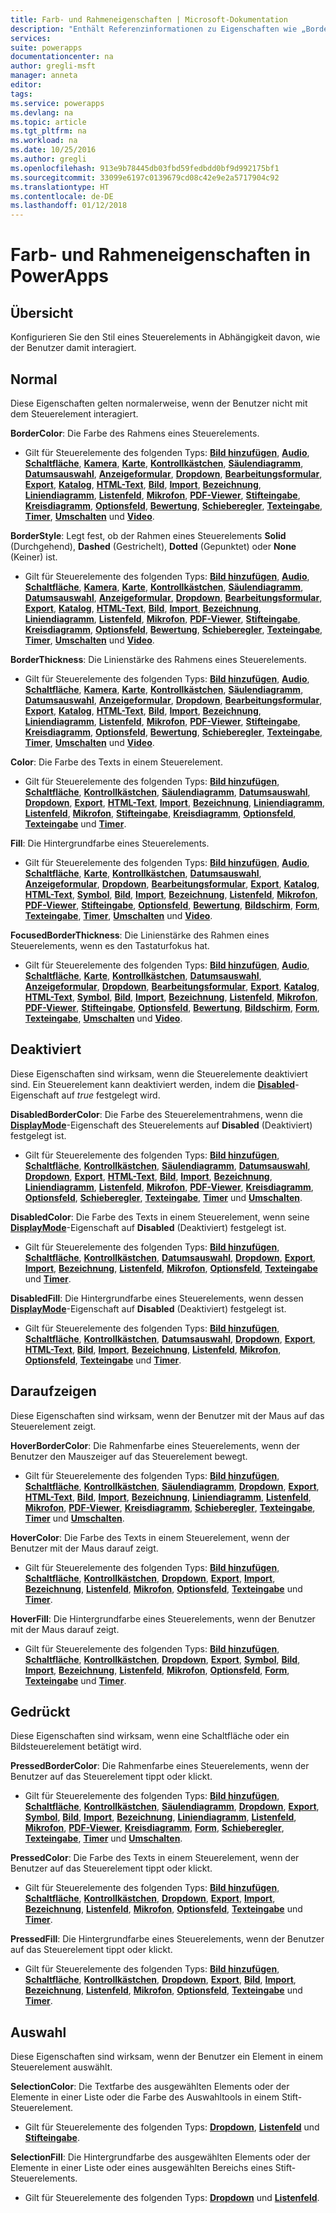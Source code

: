 ```yaml
---
title: Farb- und Rahmeneigenschaften | Microsoft-Dokumentation
description: "Enthält Referenzinformationen zu Eigenschaften wie „BorderColor“, „HoverBorderColor“ und „PressedBorderColor“."
services: 
suite: powerapps
documentationcenter: na
author: gregli-msft
manager: anneta
editor: 
tags: 
ms.service: powerapps
ms.devlang: na
ms.topic: article
ms.tgt_pltfrm: na
ms.workload: na
ms.date: 10/25/2016
ms.author: gregli
ms.openlocfilehash: 913e9b78445db03fbd59fedbdd0bf9d992175bf1
ms.sourcegitcommit: 33099e6197c0139679cd08c42e9e2a5717904c92
ms.translationtype: HT
ms.contentlocale: de-DE
ms.lasthandoff: 01/12/2018
---
```

# <a name="color-and-border-properties-in-powerapps"></a>Farb- und Rahmeneigenschaften in PowerApps
## <a name="overview"></a>Übersicht
Konfigurieren Sie den Stil eines Steuerelements in Abhängigkeit davon, wie der Benutzer damit interagiert.

## <a name="normal"></a>Normal
Diese Eigenschaften gelten normalerweise, wenn der Benutzer nicht mit dem Steuerelement interagiert.

**BorderColor**: Die Farbe des Rahmens eines Steuerelements.

* Gilt für Steuerelemente des folgenden Typs: **[Bild hinzufügen](control-add-picture.md)**, **[Audio](control-audio-video.md)**, **[Schaltfläche](control-button.md)**, **[Kamera](control-camera.md)**, **[Karte](control-card.md)**, **[Kontrollkästchen](control-check-box.md)**, **[Säulendiagramm](control-column-line-chart.md)**, **[Datumsauswahl](control-date-picker.md)**, **[Anzeigeformular](control-form-detail.md)**, **[Dropdown](control-drop-down.md)**, **[Bearbeitungsformular](control-form-detail.md)**, **[Export](control-export-import.md)**, **[Katalog](control-gallery.md)**, **[HTML-Text](control-html-text.md)**, **[Bild](control-image.md)**, **[Import](control-export-import.md)**, **[Bezeichnung](control-text-box.md)**, **[Liniendiagramm](control-column-line-chart.md)**, **[Listenfeld](control-list-box.md)**, **[Mikrofon](control-microphone.md)**, **[PDF-Viewer](control-pdf-viewer.md)**, **[Stifteingabe](control-pen-input.md)**, **[Kreisdiagramm](control-pie-chart.md)**, **[Optionsfeld](control-radio.md)**, **[Bewertung](control-rating.md)**, **[Schieberegler](control-slider.md)**, **[Texteingabe](control-text-input.md)**, **[Timer](control-timer.md)**, **[Umschalten](control-toggle.md)** und **[Video](control-audio-video.md)**.

**BorderStyle**: Legt fest, ob der Rahmen eines Steuerelements **Solid** (Durchgehend), **Dashed** (Gestrichelt), **Dotted** (Gepunktet) oder **None** (Keiner) ist.

* Gilt für Steuerelemente des folgenden Typs: **[Bild hinzufügen](control-add-picture.md)**, **[Audio](control-audio-video.md)**, **[Schaltfläche](control-button.md)**, **[Kamera](control-camera.md)**, **[Karte](control-card.md)**, **[Kontrollkästchen](control-check-box.md)**, **[Säulendiagramm](control-column-line-chart.md)**, **[Datumsauswahl](control-date-picker.md)**, **[Anzeigeformular](control-form-detail.md)**, **[Dropdown](control-drop-down.md)**, **[Bearbeitungsformular](control-form-detail.md)**, **[Export](control-export-import.md)**, **[Katalog](control-gallery.md)**, **[HTML-Text](control-html-text.md)**, **[Bild](control-image.md)**, **[Import](control-export-import.md)**, **[Bezeichnung](control-text-box.md)**, **[Liniendiagramm](control-column-line-chart.md)**, **[Listenfeld](control-list-box.md)**, **[Mikrofon](control-microphone.md)**, **[PDF-Viewer](control-pdf-viewer.md)**, **[Stifteingabe](control-pen-input.md)**, **[Kreisdiagramm](control-pie-chart.md)**, **[Optionsfeld](control-radio.md)**, **[Bewertung](control-rating.md)**, **[Schieberegler](control-slider.md)**, **[Texteingabe](control-text-input.md)**, **[Timer](control-timer.md)**, **[Umschalten](control-toggle.md)** und **[Video](control-audio-video.md)**.

**BorderThickness**: Die Linienstärke des Rahmens eines Steuerelements.

* Gilt für Steuerelemente des folgenden Typs: **[Bild hinzufügen](control-add-picture.md)**, **[Audio](control-audio-video.md)**, **[Schaltfläche](control-button.md)**, **[Kamera](control-camera.md)**, **[Karte](control-card.md)**, **[Kontrollkästchen](control-check-box.md)**, **[Säulendiagramm](control-column-line-chart.md)**, **[Datumsauswahl](control-date-picker.md)**, **[Anzeigeformular](control-form-detail.md)**, **[Dropdown](control-drop-down.md)**, **[Bearbeitungsformular](control-form-detail.md)**, **[Export](control-export-import.md)**, **[Katalog](control-gallery.md)**, **[HTML-Text](control-html-text.md)**, **[Bild](control-image.md)**, **[Import](control-export-import.md)**, **[Bezeichnung](control-text-box.md)**, **[Liniendiagramm](control-column-line-chart.md)**, **[Listenfeld](control-list-box.md)**, **[Mikrofon](control-microphone.md)**, **[PDF-Viewer](control-pdf-viewer.md)**, **[Stifteingabe](control-pen-input.md)**, **[Kreisdiagramm](control-pie-chart.md)**, **[Optionsfeld](control-radio.md)**, **[Bewertung](control-rating.md)**, **[Schieberegler](control-slider.md)**, **[Texteingabe](control-text-input.md)**, **[Timer](control-timer.md)**, **[Umschalten](control-toggle.md)** und **[Video](control-audio-video.md)**.

**Color**: Die Farbe des Texts in einem Steuerelement.

* Gilt für Steuerelemente des folgenden Typs: **[Bild hinzufügen](control-add-picture.md)**, **[Schaltfläche](control-button.md)**, **[Kontrollkästchen](control-check-box.md)**, **[Säulendiagramm](control-column-line-chart.md)**, **[Datumsauswahl](control-date-picker.md)**, **[Dropdown](control-drop-down.md)**, **[Export](control-export-import.md)**, **[HTML-Text](control-html-text.md)**, **[Import](control-export-import.md)**, **[Bezeichnung](control-text-box.md)**, **[Liniendiagramm](control-column-line-chart.md)**, **[Listenfeld](control-list-box.md)**, **[Mikrofon](control-microphone.md)**, **[Stifteingabe](control-pen-input.md)**, **[Kreisdiagramm](control-pie-chart.md)**, **[Optionsfeld](control-radio.md)**, **[Texteingabe](control-text-input.md)** und **[Timer](control-timer.md)**.

**Fill**: Die Hintergrundfarbe eines Steuerelements.

* Gilt für Steuerelemente des folgenden Typs: **[Bild hinzufügen](control-add-picture.md)**, **[Audio](control-audio-video.md)**, **[Schaltfläche](control-button.md)**, **[Karte](control-card.md)**, **[Kontrollkästchen](control-check-box.md)**, **[Datumsauswahl](control-date-picker.md)**, **[Anzeigeformular](control-form-detail.md)**, **[Dropdown](control-drop-down.md)**, **[Bearbeitungsformular](control-form-detail.md)**, **[Export](control-export-import.md)**, **[Katalog](control-gallery.md)**, **[HTML-Text](control-html-text.md)**, **[Symbol](control-shapes-icons.md)**, **[Bild](control-image.md)**, **[Import](control-export-import.md)**, **[Bezeichnung](control-text-box.md)**, **[Listenfeld](control-list-box.md)**, **[Mikrofon](control-microphone.md)**, **[PDF-Viewer](control-pdf-viewer.md)**, **[Stifteingabe](control-pen-input.md)**, **[Optionsfeld](control-radio.md)**, **[Bewertung](control-rating.md)**, **[Bildschirm](control-screen.md)**, **[Form](control-shapes-icons.md)**, **[Texteingabe](control-text-input.md)**, **[Timer](control-timer.md)**, **[Umschalten](control-toggle.md)** und **[Video](control-audio-video.md)**.

**FocusedBorderThickness**: Die Linienstärke des Rahmen eines Steuerelements, wenn es den Tastaturfokus hat.

* Gilt für Steuerelemente des folgenden Typs: **[Bild hinzufügen](control-add-picture.md)**, **[Audio](control-audio-video.md)**, **[Schaltfläche](control-button.md)**, **[Karte](control-card.md)**, **[Kontrollkästchen](control-check-box.md)**, **[Datumsauswahl](control-date-picker.md)**, **[Anzeigeformular](control-form-detail.md)**, **[Dropdown](control-drop-down.md)**, **[Bearbeitungsformular](control-form-detail.md)**, **[Export](control-export-import.md)**, **[Katalog](control-gallery.md)**, **[HTML-Text](control-html-text.md)**, **[Symbol](control-shapes-icons.md)**, **[Bild](control-image.md)**, **[Import](control-export-import.md)**, **[Bezeichnung](control-text-box.md)**, **[Listenfeld](control-list-box.md)**, **[Mikrofon](control-microphone.md)**, **[PDF-Viewer](control-pdf-viewer.md)**, **[Stifteingabe](control-pen-input.md)**, **[Optionsfeld](control-radio.md)**, **[Bewertung](control-rating.md)**, **[Bildschirm](control-screen.md)**, **[Form](control-shapes-icons.md)**, **[Texteingabe](control-text-input.md)**, **[Umschalten](control-toggle.md)** und **[Video](control-audio-video.md)**.

## <a name="disabled"></a>Deaktiviert
Diese Eigenschaften sind wirksam, wenn die Steuerelemente deaktiviert sind.  Ein Steuerelement kann deaktiviert werden, indem die **[Disabled](properties-core.md)**-Eigenschaft auf *true* festgelegt wird.

**DisabledBorderColor**: Die Farbe des Steuerelementrahmens, wenn die **[DisplayMode](properties-core.md)**-Eigenschaft des Steuerelements auf **Disabled** (Deaktiviert) festgelegt ist.

* Gilt für Steuerelemente des folgenden Typs: **[Bild hinzufügen](control-add-picture.md)**, **[Schaltfläche](control-button.md)**, **[Kontrollkästchen](control-check-box.md)**, **[Säulendiagramm](control-column-line-chart.md)**, **[Datumsauswahl](control-date-picker.md)**, **[Dropdown](control-drop-down.md)**, **[Export](control-export-import.md)**, **[HTML-Text](control-html-text.md)**, **[Bild](control-image.md)**, **[Import](control-export-import.md)**, **[Bezeichnung](control-text-box.md)**, **[Liniendiagramm](control-column-line-chart.md)**, **[Listenfeld](control-list-box.md)**, **[Mikrofon](control-microphone.md)**, **[PDF-Viewer](control-pdf-viewer.md)**, **[Kreisdiagramm](control-pie-chart.md)**, **[Optionsfeld](control-radio.md)**, **[Schieberegler](control-slider.md)**, **[Texteingabe](control-text-input.md)**, **[Timer](control-timer.md)** und **[Umschalten](control-toggle.md)**.

**DisabledColor**: Die Farbe des Texts in einem Steuerelement, wenn seine **[DisplayMode](properties-core.md)**-Eigenschaft auf **Disabled** (Deaktiviert) festgelegt ist.

* Gilt für Steuerelemente des folgenden Typs: **[Bild hinzufügen](control-add-picture.md)**, **[Schaltfläche](control-button.md)**, **[Kontrollkästchen](control-check-box.md)**, **[Datumsauswahl](control-date-picker.md)**, **[Dropdown](control-drop-down.md)**, **[Export](control-export-import.md)**, **[Import](control-export-import.md)**, **[Bezeichnung](control-text-box.md)**, **[Listenfeld](control-list-box.md)**, **[Mikrofon](control-microphone.md)**, **[Optionsfeld](control-radio.md)**, **[Texteingabe](control-text-input.md)** und **[Timer](control-timer.md)**.

**DisabledFill**: Die Hintergrundfarbe eines Steuerelements, wenn dessen **[DisplayMode](properties-core.md)**-Eigenschaft auf **Disabled** (Deaktiviert) festgelegt ist.

* Gilt für Steuerelemente des folgenden Typs: **[Bild hinzufügen](control-add-picture.md)**, **[Schaltfläche](control-button.md)**, **[Kontrollkästchen](control-check-box.md)**, **[Datumsauswahl](control-date-picker.md)**, **[Dropdown](control-drop-down.md)**, **[Export](control-export-import.md)**, **[HTML-Text](control-html-text.md)**, **[Bild](control-image.md)**, **[Import](control-export-import.md)**, **[Bezeichnung](control-text-box.md)**, **[Listenfeld](control-list-box.md)**, **[Mikrofon](control-microphone.md)**, **[Optionsfeld](control-radio.md)**, **[Texteingabe](control-text-input.md)** und **[Timer](control-timer.md)**.

## <a name="hover"></a>Daraufzeigen
Diese Eigenschaften sind wirksam, wenn der Benutzer mit der Maus auf das Steuerelement zeigt.

**HoverBorderColor**: Die Rahmenfarbe eines Steuerelements, wenn der Benutzer den Mauszeiger auf das Steuerelement bewegt.

* Gilt für Steuerelemente des folgenden Typs: **[Bild hinzufügen](control-add-picture.md)**, **[Schaltfläche](control-button.md)**, **[Kontrollkästchen](control-check-box.md)**, **[Säulendiagramm](control-column-line-chart.md)**, **[Dropdown](control-drop-down.md)**, **[Export](control-export-import.md)**, **[HTML-Text](control-html-text.md)**, **[Bild](control-image.md)**, **[Import](control-export-import.md)**, **[Bezeichnung](control-text-box.md)**, **[Liniendiagramm](control-column-line-chart.md)**, **[Listenfeld](control-list-box.md)**, **[Mikrofon](control-microphone.md)**, **[PDF-Viewer](control-pdf-viewer.md)**, **[Kreisdiagramm](control-pie-chart.md)**, **[Schieberegler](control-slider.md)**, **[Texteingabe](control-text-input.md)**, **[Timer](control-timer.md)** und **[Umschalten](control-toggle.md)**.

**HoverColor**: Die Farbe des Texts in einem Steuerelement, wenn der Benutzer mit der Maus darauf zeigt.

* Gilt für Steuerelemente des folgenden Typs: **[Bild hinzufügen](control-add-picture.md)**, **[Schaltfläche](control-button.md)**, **[Kontrollkästchen](control-check-box.md)**, **[Dropdown](control-drop-down.md)**, **[Export](control-export-import.md)**, **[Import](control-export-import.md)**, **[Bezeichnung](control-text-box.md)**, **[Listenfeld](control-list-box.md)**, **[Mikrofon](control-microphone.md)**, **[Optionsfeld](control-radio.md)**, **[Texteingabe](control-text-input.md)** und **[Timer](control-timer.md)**.

**HoverFill**: Die Hintergrundfarbe eines Steuerelements, wenn der Benutzer mit der Maus darauf zeigt.

* Gilt für Steuerelemente des folgenden Typs: **[Bild hinzufügen](control-add-picture.md)**, **[Schaltfläche](control-button.md)**, **[Kontrollkästchen](control-check-box.md)**, **[Dropdown](control-drop-down.md)**, **[Export](control-export-import.md)**, **[Symbol](control-shapes-icons.md)**, **[Bild](control-image.md)**, **[Import](control-export-import.md)**, **[Bezeichnung](control-text-box.md)**, **[Listenfeld](control-list-box.md)**, **[Mikrofon](control-microphone.md)**, **[Optionsfeld](control-radio.md)**, **[Form](control-shapes-icons.md)**, **[Texteingabe](control-text-input.md)** und **[Timer](control-timer.md)**.

## <a name="pressed"></a>Gedrückt
Diese Eigenschaften sind wirksam, wenn eine Schaltfläche oder ein Bildsteuerelement betätigt wird.

**PressedBorderColor**: Die Rahmenfarbe eines Steuerelements, wenn der Benutzer auf das Steuerelement tippt oder klickt.

* Gilt für Steuerelemente des folgenden Typs: **[Bild hinzufügen](control-add-picture.md)**, **[Schaltfläche](control-button.md)**, **[Kontrollkästchen](control-check-box.md)**, **[Säulendiagramm](control-column-line-chart.md)**, **[Dropdown](control-drop-down.md)**, **[Export](control-export-import.md)**, **[Symbol](control-shapes-icons.md)**, **[Bild](control-image.md)**, **[Import](control-export-import.md)**, **[Bezeichnung](control-text-box.md)**, **[Liniendiagramm](control-column-line-chart.md)**, **[Listenfeld](control-list-box.md)**, **[Mikrofon](control-microphone.md)**, **[PDF-Viewer](control-pdf-viewer.md)**, **[Kreisdiagramm](control-pie-chart.md)**, **[Form](control-shapes-icons.md)**, **[Schieberegler](control-slider.md)**, **[Texteingabe](control-text-input.md)**, **[Timer](control-timer.md)** und **[Umschalten](control-toggle.md)**.

**PressedColor**: Die Farbe des Texts in einem Steuerelement, wenn der Benutzer auf das Steuerelement tippt oder klickt.

* Gilt für Steuerelemente des folgenden Typs: **[Bild hinzufügen](control-add-picture.md)**, **[Schaltfläche](control-button.md)**, **[Kontrollkästchen](control-check-box.md)**, **[Dropdown](control-drop-down.md)**, **[Export](control-export-import.md)**, **[Import](control-export-import.md)**, **[Bezeichnung](control-text-box.md)**, **[Listenfeld](control-list-box.md)**, **[Mikrofon](control-microphone.md)**, **[Optionsfeld](control-radio.md)**, **[Texteingabe](control-text-input.md)** und **[Timer](control-timer.md)**.

**PressedFill**: Die Hintergrundfarbe eines Steuerelements, wenn der Benutzer auf das Steuerelement tippt oder klickt.

* Gilt für Steuerelemente des folgenden Typs: **[Bild hinzufügen](control-add-picture.md)**, **[Schaltfläche](control-button.md)**, **[Kontrollkästchen](control-check-box.md)**, **[Dropdown](control-drop-down.md)**, **[Export](control-export-import.md)**, **[Bild](control-image.md)**, **[Import](control-export-import.md)**, **[Bezeichnung](control-text-box.md)**, **[Listenfeld](control-list-box.md)**, **[Mikrofon](control-microphone.md)**, **[Optionsfeld](control-radio.md)**, **[Texteingabe](control-text-input.md)** und **[Timer](control-timer.md)**.

## <a name="selection"></a>Auswahl
Diese Eigenschaften sind wirksam, wenn der Benutzer ein Element in einem Steuerelement auswählt.

**SelectionColor**: Die Textfarbe des ausgewählten Elements oder der Elemente in einer Liste oder die Farbe des Auswahltools in einem Stift-Steuerelement.

* Gilt für Steuerelemente des folgenden Typs: **[Dropdown](control-drop-down.md)**, **[Listenfeld](control-list-box.md)** und **[Stifteingabe](control-pen-input.md)**.

**SelectionFill**: Die Hintergrundfarbe des ausgewählten Elements oder der Elemente in einer Liste oder eines ausgewählten Bereichs eines Stift-Steuerelements.

* Gilt für Steuerelemente des folgenden Typs: **[Dropdown](control-drop-down.md)** und **[Listenfeld](control-list-box.md)**.

